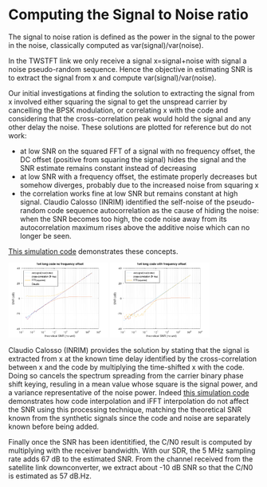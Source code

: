 # Computing the Signal to Noise ratio

The signal to noise ration is defined as the power in the signal to the power
in the noise, classically computed as var(signal)/var(noise).

In the TWSTFT link we only receive a signal x=signal+noise with signal a noise
pseudo-random sequence. Hence the objective in estimating SNR is to extract
the signal from x and compute var(signal)/var(noise).

Our initial investigations at finding the solution to extracting the signal 
from x involved either squaring the signal to get the unspread carrier by
cancelling the BPSK modulation, or correlating x with the code and considering
that the cross-correlation peak would hold the signal and any other delay
the noise. These solutions are plotted for reference but do not work:
* at low SNR on the squared FFT of a signal with no frequency offset, the DC 
offset (positive from squaring the signal) hides the signal and the SNR estimate 
remains constant instead of decreasing
* at low SNR with a frequency offset, the estimate properly decreases but
somehow diverges, probably due to the increased noise from squaring x
* the correlation works fine at low SNR but remains constant at high signal.
Claudio Calosso (INRIM) identified the self-noise of the pseudo-random code
sequence autocorrelation as the cause of hiding the noise: when the SNR becomes
too high, the code noise away from its autocorrelation maximum rises above
the additive noise which can no longer be seen.

[This simulation code](simu_snr.m) demonstrates these concepts.

<img src="simu_snr_no_freq_offset.png" width=200>
<img src="simu_snr_freq_offset.png" width=200>

Claudio Calosso (INRIM) provides the solution by stating that the signal
is extracted from x at the known time delay identified by the cross-correlation
between x and the code by multiplying the time-shifted x with the code. Doing
so cancels the spectrum spreading from the carrier binary phase shift
keying, resuling in a mean value whose square is the signal power, and 
a variance representative of the noise power. Indeed 
[this simulation code](interpolation_effect.m) demonstrates how code interpolation
and iFFT interpolation do not affect the SNR using this processing technique,
matching the theoretical SNR known from the synthetic signals since the
code and noise are separately known before being added.

Finally once the SNR has been identitified, the C/N0 result is computed by
multiplying with the receiver bandwidth. With our SDR, the 5 MHz sampling rate
adds 67 dB to the estimated SNR. From the channel received from the satellite
link downconverter, we extract about -10 dB SNR so that the C/N0 is estimated
as 57 dB.Hz.
